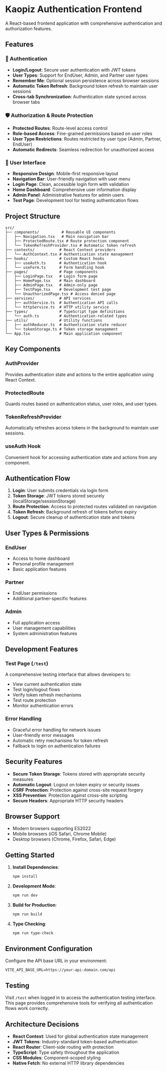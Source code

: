 # Kaopiz Authentication Frontend

A React-based frontend application with comprehensive authentication and authorization features.

## Features

### 🔐 Authentication
- **Login/Logout**: Secure user authentication with JWT tokens
- **User Types**: Support for EndUser, Admin, and Partner user types
- **Remember Me**: Optional session persistence across browser sessions
- **Automatic Token Refresh**: Background token refresh to maintain user sessions
- **Cross-tab Synchronization**: Authentication state synced across browser tabs

### 🛡️ Authorization & Route Protection
- **Protected Routes**: Route-level access control
- **Role-based Access**: Fine-grained permissions based on user roles
- **User Type Restrictions**: Routes restricted by user type (Admin, Partner, EndUser)
- **Automatic Redirects**: Seamless redirection for unauthorized access

### 🎨 User Interface
- **Responsive Design**: Mobile-first responsive layout
- **Navigation Bar**: User-friendly navigation with user menu
- **Login Page**: Clean, accessible login form with validation
- **Home Dashboard**: Comprehensive user information display
- **Admin Panel**: Administrative features for admin users
- **Test Page**: Development tool for testing authentication flows

## Project Structure

```
src/
├── components/          # Reusable UI components
│   ├── Navigation.tsx   # Main navigation bar
│   ├── ProtectedRoute.tsx # Route protection component
│   └── TokenRefreshProvider.tsx # Automatic token refresh
├── contexts/           # React Context providers
│   └── AuthContext.tsx # Authentication state management
├── hooks/              # Custom React hooks
│   ├── useAuth.ts      # Authentication hook
│   └── useForm.ts      # Form handling hook
├── pages/              # Page components
│   ├── LoginPage.tsx   # Login form page
│   ├── HomePage.tsx    # Main dashboard
│   ├── AdminPage.tsx   # Admin-only page
│   ├── TestPage.tsx    # Development test page
│   └── UnauthorizedPage.tsx # Access denied page
├── services/           # API services
│   ├── authService.ts  # Authentication API calls
│   └── httpService.ts  # HTTP utility service
├── types/              # TypeScript type definitions
│   └── auth.ts         # Authentication-related types
├── utils/              # Utility functions
│   ├── authReducer.ts  # Authentication state reducer
│   └── tokenStorage.ts # Token storage management
└── App.tsx             # Main application component
```

## Key Components

### AuthProvider
Provides authentication state and actions to the entire application using React Context.

### ProtectedRoute
Guards routes based on authentication status, user roles, and user types.

### TokenRefreshProvider
Automatically refreshes access tokens in the background to maintain user sessions.

### useAuth Hook
Convenient hook for accessing authentication state and actions from any component.

## Authentication Flow

1. **Login**: User submits credentials via login form
2. **Token Storage**: JWT tokens stored securely (localStorage/sessionStorage)
3. **Route Protection**: Access to protected routes validated on navigation
4. **Token Refresh**: Background refresh of tokens before expiry
5. **Logout**: Secure cleanup of authentication state and tokens

## User Types & Permissions

### EndUser
- Access to home dashboard
- Personal profile management
- Basic application features

### Partner
- EndUser permissions
- Additional partner-specific features

### Admin
- Full application access
- User management capabilities
- System administration features

## Development Features

### Test Page (`/test`)
A comprehensive testing interface that allows developers to:
- View current authentication state
- Test login/logout flows
- Verify token refresh mechanisms
- Test route protection
- Monitor authentication errors

### Error Handling
- Graceful error handling for network issues
- User-friendly error messages
- Automatic retry mechanisms for token refresh
- Fallback to login on authentication failures

## Security Features

- **Secure Token Storage**: Tokens stored with appropriate security measures
- **Automatic Logout**: Logout on token expiry or security issues
- **CSRF Protection**: Protection against cross-site request forgery
- **XSS Prevention**: Protection against cross-site scripting
- **Secure Headers**: Appropriate HTTP security headers

## Browser Support

- Modern browsers supporting ES2022
- Mobile browsers (iOS Safari, Chrome Mobile)
- Desktop browsers (Chrome, Firefox, Safari, Edge)

## Getting Started

1. **Install Dependencies**:
   ```bash
   npm install
   ```

2. **Development Mode**:
   ```bash
   npm run dev
   ```

3. **Build for Production**:
   ```bash
   npm run build
   ```

4. **Type Checking**:
   ```bash
   npm run type-check
   ```

## Environment Configuration

Configure the API base URL in your environment:

```env
VITE_API_BASE_URL=https://your-api-domain.com/api
```

## Testing

Visit `/test` when logged in to access the authentication testing interface. This page provides comprehensive tools for verifying all authentication flows work correctly.

## Architecture Decisions

- **React Context**: Used for global authentication state management
- **JWT Tokens**: Industry-standard token-based authentication
- **React Router**: Client-side routing with protection
- **TypeScript**: Type safety throughout the application
- **CSS Modules**: Component-scoped styling
- **Native Fetch**: No external HTTP library dependencies
